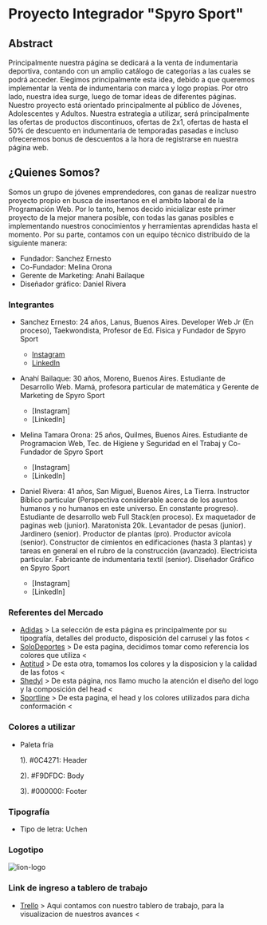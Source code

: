 
# Proyecto Integrador "Spyro Sport" #
## Abstract ##
Principalmente nuestra página se dedicará a la venta de indumentaria deportiva, contando con un amplio catálogo de categorias a las cuales se podrá acceder. Elegimos principalmente esta idea, debido a que queremos implementar la venta de indumentaria con marca  y logo propias. Por otro lado, nuestra idea surge, luego de tomar ideas de diferentes páginas. Nuestro proyecto está orientado principalmente al público de Jóvenes, Adolescentes y Adultos.
Nuestra estrategia a utilizar, será principalmente las ofertas de productos discontinuos, ofertas de 2x1, ofertas de hasta el 50% de descuento en indumentaria de temporadas pasadas e incluso ofreceremos bonus de descuentos a la hora de registrarse en nuestra página web.

## ¿Quienes Somos? ##
Somos un grupo de jóvenes emprendedores, con ganas de realizar nuestro proyecto propio en busca de insertanos en el ambito laboral de la Programación Web. Por lo tanto, hemos decido inicializar este primer proyecto de la mejor manera posible, con todas las ganas posibles e implementando nuestros conocimientos y herramientas aprendidas hasta el momento. Por su parte, contamos con un equipo técnico distribuido de la siguiente manera:

- Fundador: Sanchez Ernesto
- Co-Fundador: Melina Orona
- Gerente de Marketing: Anahi Bailaque
- Diseñador gráfico: Daniel Rivera

### Integrantes ###
- Sanchez Ernesto: 24 años, Lanus, Buenos Aires.
Developer Web Jr (En proceso), Taekwondista, Profesor de Ed. Fisica y Fundador de Spyro Sport
    - [Instagram](https://www.instagram.com/ernesancheez/)
    - [LinkedIn](https://www.linkedin.com/in/ernesto-alejandro-sanchez-b32312211/)

- Anahí Bailaque: 30 años, Moreno, Buenos Aires.
Estudiante de Desarrollo Web. Mamá, profesora particular de matemática y Gerente de Marketing de Spyro Sport
    - [Instagram]
    - [LinkedIn]

- Melina Tamara Orona: 25 años, Quilmes, Buenos Aires. 
Estudiante de Programacion Web, Tec. de Higiene y Seguridad en el Trabaj y Co-Fundador de Spyro Sport
    - [Instagram]
    - [LinkedIn]

- Daniel Rivera: 41 años, San Miguel, Buenos Aires, La Tierra. Instructor Bíblico particular (Perspectiva considerable acerca de los asuntos humanos y no humanos en este universo. En constante progreso). Estudiante de desarrollo web Full Stack(en proceso). Ex maquetador de paginas web (junior). Maratonista 20k. Levantador de pesas (junior). Jardinero (senior). Productor de plantas (pro). Productor avícola (senior). Constructor de cimientos en edificaciones (hasta 3 plantas) y tareas en general en el rubro de la construcción (avanzado). Electricista particular. Fabricante de indumentaria textil (senior). Diseñador Gráfico en Spyro Sport
    - [Instagram]
    - [LinkedIn]

### Referentes del Mercado ###
- [Adidas](https://www.adidas.com.ar) > La selección de esta página es principalmente por su tipografía, detalles del producto, disposición del carrusel y las fotos <
- [SoloDeportes](https://www.solodeportes.com.ar/?SID=78slgb90nscmrfqnlg2eotgctl) > De esta pagina, decidimos tomar como referencia los colores que utiliza <
- [Aptitud](https://aptitud.com.ar/) > De esta otra, tomamos los colores y la disposicion y la calidad de las fotos <
- [Shedyl](https://www.shedyl.com/) > De esta página, nos llamo mucho la atención el diseño del logo y la composición del head <
- [Sportline](https://www.sportline.com.ar/?gclid=CjwKCAjw87SHBhBiEiwAukSeUR42DhbzHFEgFQDve6DrvOlrSyAQZ3b7nlf4M_01x8N476mn16W5XBoCPsAQAvD_BwE) > De esta pagina, el head y los colores utilizados para dicha conformación <

### Colores a utilizar ### 
- Paleta fría 

  1). #0C4271: Header

  2). #F9DFDC: Body

  3). #000000: Footer

### Tipografía ###
- Tipo de letra: Uchen

### Logotipo ### 
![lion-logo](https://user-images.githubusercontent.com/85361868/129215316-e4efaa90-29ca-457f-a475-2382b68aa547.png)


### Link de ingreso a tablero de trabajo ###
- [Trello](https://trello.com/b/q5IuKEYD/proyecto-integrador-c10grupo7) > Aqui contamos con nuestro tablero de trabajo, para la visualizacion de nuestros avances <
